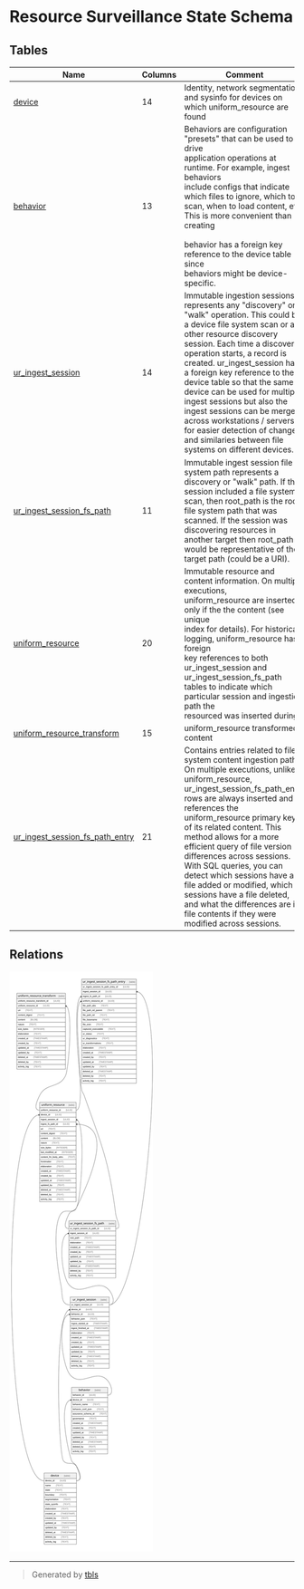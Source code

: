 # Resource Surveillance State Schema

## Tables

| Name                                                                  | Columns | Comment                                                                                                                                                                                                                                                                                                                                                                                                                                                                                                                                                       | Type  |
| --------------------------------------------------------------------- | ------- | ------------------------------------------------------------------------------------------------------------------------------------------------------------------------------------------------------------------------------------------------------------------------------------------------------------------------------------------------------------------------------------------------------------------------------------------------------------------------------------------------------------------------------------------------------------- | ----- |
| [device](device.md)                                                   | 14      | Identity, network segmentation, and sysinfo for devices on which uniform_resource are found                                                                                                                                                                                                                                                                                                                                                                                                                                                                   | table |
| [behavior](behavior.md)                                               | 13      | Behaviors are configuration "presets" that can be used to drive<br>application operations at runtime. For example, ingest behaviors<br>include configs that indicate which files to ignore, which to<br>scan, when to load content, etc. This is more convenient than <br>creating <br><br>behavior has a foreign key reference to the device table since<br>behaviors might be device-specific.                                                                                                                                                              | table |
| [ur_ingest_session](ur_ingest_session.md)                             | 14      | Immutable ingestion sessions represents any "discovery" or "walk" operation.  This could be a device file system scan or any other resource discovery  session. Each time a discovery operation starts, a record is created.   ur_ingest_session has a foreign key reference to the device table so that the  same device can be used for multiple ingest sessions but also the ingest  sessions can be merged across workstations / servers for easier detection  of changes and similaries between file systems on different devices.                       | table |
| [ur_ingest_session_fs_path](ur_ingest_session_fs_path.md)             | 11      | Immutable ingest session file system path represents a discovery or "walk" path. If  the session included a file system scan, then root_path is the  root file system path that was scanned. If the session was discovering  resources in another target then root_path would be  representative of the target path (could be a URI).                                                                                                                                                                                                                         | table |
| [uniform_resource](uniform_resource.md)                               | 20      | Immutable resource and content information. On multiple executions,<br>uniform_resource are inserted only if the the content (see unique <br>index for details). For historical logging, uniform_resource has foreign<br>key references to both ur_ingest_session and ur_ingest_session_fs_path<br>tables to indicate which particular session and ingestion path the<br>resourced was inserted during.                                                                                                                                                       | table |
| [uniform_resource_transform](uniform_resource_transform.md)           | 15      | uniform_resource transformed content                                                                                                                                                                                                                                                                                                                                                                                                                                                                                                                          | table |
| [ur_ingest_session_fs_path_entry](ur_ingest_session_fs_path_entry.md) | 21      | Contains entries related to file system content ingestion paths. On multiple executions,  unlike uniform_resource, ur_ingest_session_fs_path_entry rows are always inserted and   references the uniform_resource primary key of its related content.  This method allows for a more efficient query of file version differences across  sessions. With SQL queries, you can detect which sessions have a file added or modified,   which sessions have a file deleted, and what the differences are in file contents  if they were modified across sessions. | table |

## Relations

![er](schema.svg)

---

> Generated by [tbls](https://github.com/k1LoW/tbls)
